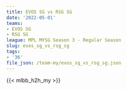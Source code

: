 ```yaml
---
title: EVOS SG vs RSG SG
date: '2022-05-01'
teams:
- EVOS SG
- RSG SG
league: MPL MYSG Season 3 - Regular Season
slug: evos_sg_vs_rsg_sg
tags:
- '36'
file_json: /team-my/evos_sg_vs_rsg_sg.json
---
```


{{< mlbb_h2h_my >}}
